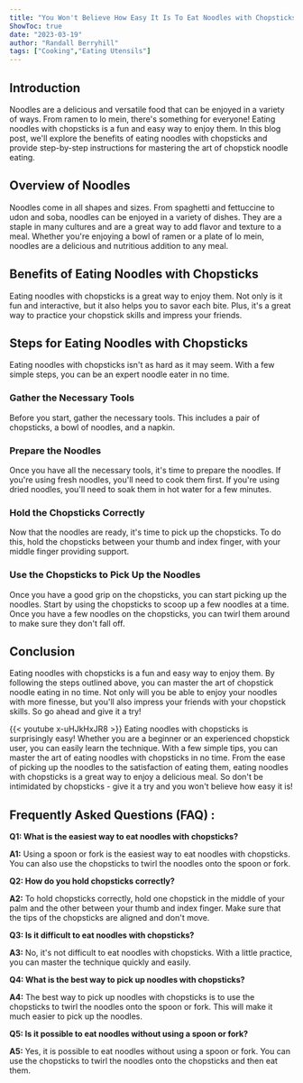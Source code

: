 ```yaml
---
title: "You Won't Believe How Easy It Is To Eat Noodles with Chopsticks!"
ShowToc: true 
date: "2023-03-19"
author: "Randall Berryhill" 
tags: ["Cooking","Eating Utensils"]
---
```

## Introduction

Noodles are a delicious and versatile food that can be enjoyed in a variety of ways. From ramen to lo mein, there's something for everyone! Eating noodles with chopsticks is a fun and easy way to enjoy them. In this blog post, we'll explore the benefits of eating noodles with chopsticks and provide step-by-step instructions for mastering the art of chopstick noodle eating.

## Overview of Noodles

Noodles come in all shapes and sizes. From spaghetti and fettuccine to udon and soba, noodles can be enjoyed in a variety of dishes. They are a staple in many cultures and are a great way to add flavor and texture to a meal. Whether you're enjoying a bowl of ramen or a plate of lo mein, noodles are a delicious and nutritious addition to any meal.

## Benefits of Eating Noodles with Chopsticks

Eating noodles with chopsticks is a great way to enjoy them. Not only is it fun and interactive, but it also helps you to savor each bite. Plus, it's a great way to practice your chopstick skills and impress your friends.

## Steps for Eating Noodles with Chopsticks

Eating noodles with chopsticks isn't as hard as it may seem. With a few simple steps, you can be an expert noodle eater in no time.

### Gather the Necessary Tools

Before you start, gather the necessary tools. This includes a pair of chopsticks, a bowl of noodles, and a napkin.

### Prepare the Noodles

Once you have all the necessary tools, it's time to prepare the noodles. If you're using fresh noodles, you'll need to cook them first. If you're using dried noodles, you'll need to soak them in hot water for a few minutes.

### Hold the Chopsticks Correctly

Now that the noodles are ready, it's time to pick up the chopsticks. To do this, hold the chopsticks between your thumb and index finger, with your middle finger providing support.

### Use the Chopsticks to Pick Up the Noodles

Once you have a good grip on the chopsticks, you can start picking up the noodles. Start by using the chopsticks to scoop up a few noodles at a time. Once you have a few noodles on the chopsticks, you can twirl them around to make sure they don't fall off.

## Conclusion

Eating noodles with chopsticks is a fun and easy way to enjoy them. By following the steps outlined above, you can master the art of chopstick noodle eating in no time. Not only will you be able to enjoy your noodles with more finesse, but you'll also impress your friends with your chopstick skills. So go ahead and give it a try!

{{< youtube x-uHJkHxJR8 >}} 
Eating noodles with chopsticks is surprisingly easy! Whether you are a beginner or an experienced chopstick user, you can easily learn the technique. With a few simple tips, you can master the art of eating noodles with chopsticks in no time. From the ease of picking up the noodles to the satisfaction of eating them, eating noodles with chopsticks is a great way to enjoy a delicious meal. So don't be intimidated by chopsticks - give it a try and you won't believe how easy it is!

## Frequently Asked Questions (FAQ) :
**Q1: What is the easiest way to eat noodles with chopsticks?**

**A1:** Using a spoon or fork is the easiest way to eat noodles with chopsticks. You can also use the chopsticks to twirl the noodles onto the spoon or fork. 

**Q2: How do you hold chopsticks correctly?**

**A2:** To hold chopsticks correctly, hold one chopstick in the middle of your palm and the other between your thumb and index finger. Make sure that the tips of the chopsticks are aligned and don't move. 

**Q3: Is it difficult to eat noodles with chopsticks?**

**A3:** No, it's not difficult to eat noodles with chopsticks. With a little practice, you can master the technique quickly and easily. 

**Q4: What is the best way to pick up noodles with chopsticks?**

**A4:** The best way to pick up noodles with chopsticks is to use the chopsticks to twirl the noodles onto the spoon or fork. This will make it much easier to pick up the noodles. 

**Q5: Is it possible to eat noodles without using a spoon or fork?**

**A5:** Yes, it is possible to eat noodles without using a spoon or fork. You can use the chopsticks to twirl the noodles onto the chopsticks and then eat them.




